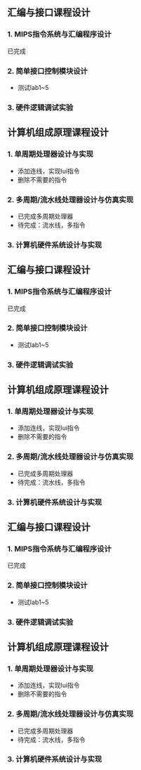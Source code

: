 ## 汇编与接口课程设计

### 1. MIPS指令系统与汇编程序设计

已完成

### 2. 简单接口控制模块设计

- 测试lab1~5

### 3. 硬件逻辑调试实验



## 计算机组成原理课程设计

### 1. 单周期处理器设计与实现

- 添加连线，实现lui指令
- 删除不需要的指令

### 2. 多周期/流水线处理器设计与仿真实现

- 已完成多周期处理器
- 待完成：流水线，多指令

### 3. 计算机硬件系统设计与实现

## 汇编与接口课程设计

### 1. MIPS指令系统与汇编程序设计

已完成

### 2. 简单接口控制模块设计

- 测试lab1~5

### 3. 硬件逻辑调试实验



## 计算机组成原理课程设计

### 1. 单周期处理器设计与实现

- 添加连线，实现lui指令
- 删除不需要的指令

### 2. 多周期/流水线处理器设计与仿真实现

- 已完成多周期处理器
- 待完成：流水线，多指令

### 3. 计算机硬件系统设计与实现



## 汇编与接口课程设计

### 1. MIPS指令系统与汇编程序设计

已完成

### 2. 简单接口控制模块设计

- 测试lab1~5

### 3. 硬件逻辑调试实验



## 计算机组成原理课程设计

### 1. 单周期处理器设计与实现

- 添加连线，实现lui指令
- 删除不需要的指令

### 2. 多周期/流水线处理器设计与仿真实现

- 已完成多周期处理器
- 待完成：流水线，多指令

### 3. 计算机硬件系统设计与实现

